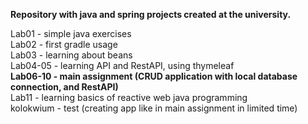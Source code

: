 **Repository with java and spring projects created at the university.**

Lab01 - simple java exercises  
Lab02 - first gradle usage  
Lab03 - learning about beans  
Lab04-05 - learning API and RestAPI, using thymeleaf  
**Lab06-10 - main assignment (CRUD application with local database connection, and RestAPI)**  
Lab11 - learning basics of reactive web java programming  
kolokwium - test (creating app like in main assignment in limited time)
